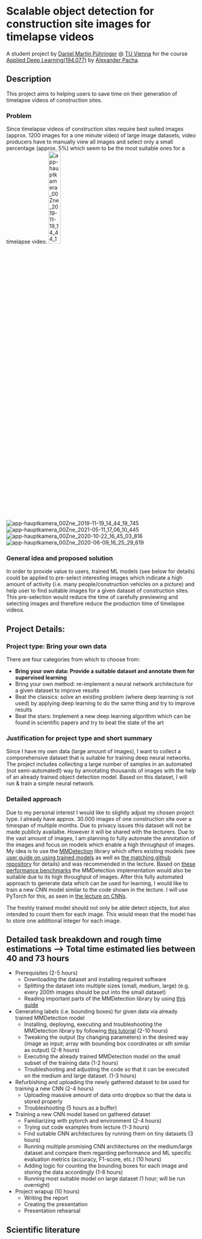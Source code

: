 # Scalable object detection for construction site images for timelapse videos
A student project by [Daniel Martin Pühringer](dapinger.at/cv) @ [TU Vienna](https://informatics.tuwien.ac.at/) for the course [Applied Deep Learning(194.077)](https://tiss.tuwien.ac.at/course/educationDetails.xhtml?dswid=9885&dsrid=874&semester=2025W&courseNr=194077) by [Alexander Pacha](https://www.linkedin.com/in/apacha/).

## Description
This project aims to helping users to save time on their generation of timelapse videos of construction sites.

### Problem
Since timelapse videos of construction sites require best suited images (approx. 1200 images for a one minute video) of large image datasets, video producers have to manually view all images and select only a small percentage (approx. 5%) which seem to be the most suitable ones for a timelapse video.
<img src="https://github.com/user-attachments/assets/4cae9512-cd29-4c16-bc21-a32450c9add4" alt="app-hauptkamera_00Zne_2019-11-19_14_44_19_745" width="25%">
![app-hauptkamera_00Zne_2019-11-19_14_44_19_745]([https://github.com/user-attachments/assets/633b53d5-02cc-466a-8d34-4a40ee393643](https://github.com/user-attachments/assets/4cae9512-cd29-4c16-bc21-a32450c9add4))
![app-hauptkamera_00Zne_2021-05-11_17_06_10_445](https://github.com/user-attachments/assets/633b53d5-02cc-466a-8d34-4a40ee393643)
![app-hauptkamera_00Zne_2020-10-22_16_45_03_816](https://github.com/user-attachments/assets/e285c8b6-f40f-4689-8fdd-29f893d98fea)
![app-hauptkamera_00Zne_2020-06-09_16_25_29_619](https://github.com/user-attachments/assets/e6e43f10-921e-45b6-a15a-e77464118f9c)


### General idea and proposed solution
In order to provide value to users, trained ML models (see below for details) could be applied to pre-select interesting images which indicate a high amount of activity (i.e. many people/construction vehicles on a picture) and help user to find suitable images for a given dataset of construction sites. This pre-selection would reduce the time of carefully previewing and selecting images and therefore reduce the production time of timelapse videos.

## Project Details:
### Project type: Bring your own data
There are four categories from which to choose from:
- **Bring your own data: Provide a suitable dataset and annotate them for supervised learning**
- Bring your own method: re-implement a neural network architecture for a given dataset to improve results
- Beat the classics: solve an existing problem (where deep learning is not used) by applying deep learning to do the same thing and try to improve results
- Beat the stars: Implement a new deep learning algorithm which can be found in scientific papers and try to beat the state of the art

### Justification for project type and short summary
Since I have my own data (large amount of images), I want to collect a comporehensive dataset that is suitable for training deep neural networks.
The project includes collecting a large number of samples in an automated (not semi-automated!) way by annotating thousands of images with the help of an already trained object detection model. Based on this dataset, I will run & train a simple neural network.

### Detailed approach
Due to my personal interest I would like to slightly adjust my chosen project type.
I already have approx. 30.000 images of one construction site over a timespan of multiple months. Due to privacy issues this dataset will not be made publicly availalbe. However it will be shared with the lecturers.
Due to the vast amount of images, I am planning to fully automate the annotation of the images and focus on models which enable a high throughput of images. My idea is to use the [MMDetection](https://mmdetection.readthedocs.io/en/latest/overview.html) library which offers existing models (see [user guide on using trained models](https://mmdetection.readthedocs.io/en/latest/user_guides/inference.html) as well as [the matching github repository](https://github.com/open-mmlab/mmdetection) for details) and was recommended in the lecture. Based on [these performance benchmarks](https://mmdetection.readthedocs.io/en/latest/model_zoo.html#training-speed-benchmark) the MMDetection implementation would also be suitable due to its high throughput of images.
After this fully automated approach to generate data which can be used for learning, I would like to train a new CNN model similar to the code shown in the lecture. I will use PyTorch for this, as seen in [the lecture on CNNs](https://youtu.be/da9PA7mtZwo?si=0VxtIwgICjoZMDQx&t=1260).

The freshly trained model should not only be able detect objects, but also intended to count them for each image. This would mean that the model has to store one additional integer for each image.

## Detailed task breakdown and rough time estimations --> Total time estimated lies between 40 and 73 hours
- Prerequisites (2-5 hours)
  - Downloading the dataset and installing required software
  - Splitting the dataset into multiple sizes (small, medium, large) (e.g. every 200th images should be put into the small dataset)
  - Reading important parts of the MMDetection library by using [this guide](https://mmdetection.readthedocs.io/en/latest/overview.html)
- Generating labels (i.e. bounding boxes) for given data via already trained MMDetection model
  - Installing, deploying, executing and troubleshooting the MMDetection library by following [this tutorial](https://mmdetection.readthedocs.io/en/latest/user_guides/inference.html) (2-10 hours)
  - Tweaking the output (by changing parameters) in the desired way (image as input; array with bounding box coordinates or sth similar as output) (2-8 hours)
  - Executing the already trained MMDetection model on the small subset of the training data (1-2 hours)
  - Troubleshooting and adjusting the code so that it can be executed on the medium and large dataset. (1-3 hours)
- Refurbishing and uploading the newly gathered dataset to be used for training a new CNN (2-4 hours)
  - Uploading massive amount of data onto dropbox so that the data is stored properly
  - Troubleshooting (5 hours as a buffer)
- Training a new CNN model based on gathered dataset
  - Familiarizing with pytorch and environment (2-4 hours)
  - Trying out code examples from lecture (1-3 hours)
  - Find suitable CNN architectures by running them on tiny datasets (3 hours)
  - Running multiple promising CNN architectures on the medium/large dataset and compare them regarding performance and ML specific evaluation metrics (accuracy, F1-score, etc.) (10 hours)
  - Adding logic for counting the bounding boxes for each image and storing the data accordingly (1-8 hours)
  - Running most suitable model on large dataset (1 hour; will be run overnight)
- Project wrapup (10 hours)
  - Writing the report
  - Creating the presentation
  - Presentation rehearsal

## Scientific literature

